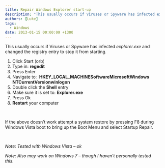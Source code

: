```yaml
---
title: Repair Windows Explorer start-up
description: "This usually occurs if Viruses or Spyware has infected explorer.exe and changed the registry entry to stop it from starting."
authors: [Luke]
tags:
  - Windows
date: 2013-01-15 00:00:00 +1300
---
```

This usually occurs if Viruses or Spyware has infected _explorer.exe_ and changed the registry entry to stop it from starting.

  1. Click Start (orb)
  2. Type in: **regedit**
  3. Press Enter
  4. Navigate to:  **HKEY\_LOCAL\_MACHINESoftwareMicrosoftWindows NTCurrentVersionwinlogon**
  5. Double click the **Shell** entry
  6. Make sure it is set to: **Explorer.exe**
  7. Press Ok
  8. **Restart** your computer

&nbsp;

If the above doesn&#8217;t work attempt a system restore by pressing F8 during Windows Vista boot to bring up the Boot Menu and select Startup Repair.

&nbsp;

_Note: Tested with Windows Vista &#8211; ok_

_Note: Also may work on Windows 7 &#8211; though I haven&#8217;t personally tested this._